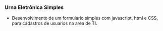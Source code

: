 ### Urna Eletrônica Simples ###
* Desenvolvimento de um formulario simples com javascript, html e CSS, para cadastros de usuarios na area de TI.





